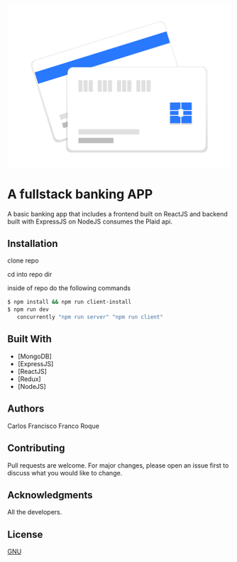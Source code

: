 ![logo](client/src/img/credit_card.png)

# A fullstack banking APP

A basic banking app that includes a frontend built on ReactJS and backend built with ExpressJS on NodeJS consumes the Plaid api.

## Installation

clone repo

cd into repo dir

inside of repo do the following commands

```bash
$ npm install && npm run client-install
$ npm run dev
   concurrently "npm run server" "npm run client"
```
## Built With

* [MongoDB]
* [ExpressJS]
* [ReactJS]
* [Redux]
* [NodeJS]

## Authors
 Carlos Francisco Franco Roque

## Contributing
Pull requests are welcome. For major changes, please open an issue first to discuss what you would like to change.


## Acknowledgments
 All the developers.

## License
[GNU](https://choosealicense.com/licenses/agpl-3.0/)
